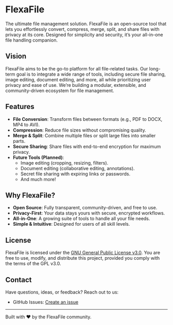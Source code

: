 # FlexaFile

The ultimate file management solution. FlexaFile is an open-source tool that lets you effortlessly convert, compress,
merge, split, and share files with privacy at its core. Designed for simplicity and security, it’s your all-in-one file
handling companion.

## Vision

FlexaFile aims to be the go-to platform for all file-related tasks. Our long-term goal is to integrate a wide range of
tools, including secure file sharing, image editing, document editing, and more, all while prioritizing user privacy and
ease of use. We’re building a modular, extensible, and community-driven ecosystem for file management.

## Features

- **File Conversion**: Transform files between formats (e.g., PDF to DOCX, MP4 to AVI).
- **Compression**: Reduce file sizes without compromising quality.
- **Merge & Split**: Combine multiple files or split large files into smaller parts.
- **Secure Sharing**: Share files with end-to-end encryption for maximum privacy.
- **Future Tools (Planned)**:
  - Image editing (cropping, resizing, filters).
  - Document editing (collaborative editing, annotations).
  - Secret file sharing with expiring links or passwords.
  - And much more!

## Why FlexaFile?

- **Open Source**: Fully transparent, community-driven, and free to use.
- **Privacy-First**: Your data stays yours with secure, encrypted workflows.
- **All-in-One**: A growing suite of tools to handle all your file needs.
- **Simple & Intuitive**: Designed for users of all skill levels.

## License

FlexaFile is licensed under the [GNU General Public License v3.0](LICENSE). You are free to use, modify, and distribute this project, provided you comply with the terms of the GPL v3.0.

## Contact

Have questions, ideas, or feedback? Reach out to us:

- GitHub Issues: [Create an issue](https://github.com/nmetahri/FlexaFile/issues)

---

Built with ❤️ by the FlexaFile community.
